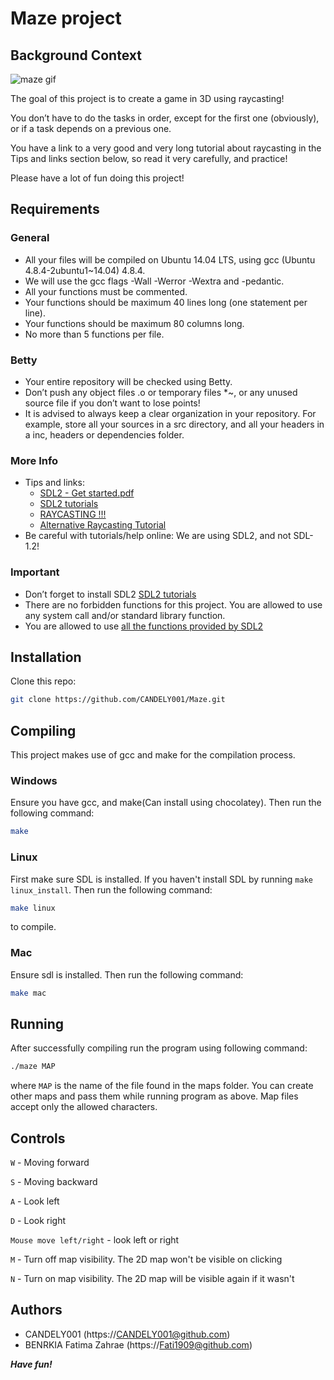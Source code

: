# Maze project

## Background Context
![maze gif](https://user-images.githubusercontent.com/88714347/171422634-8adc8811-2559-4ba1-967f-4caf909c3f22.gif)

The goal of this project is to create a game in 3D using raycasting!

You don’t have to do the tasks in order, except for the first one (obviously), or if a task depends on a previous one.

You have a link to a very good and very long tutorial about raycasting in the Tips and links section below, so read it very carefully, and practice!

Please have a lot of fun doing this project!

## Requirements

### General

- All your files will be compiled on Ubuntu 14.04 LTS, using gcc (Ubuntu 4.8.4-2ubuntu1~14.04) 4.8.4.
- We will use the gcc flags -Wall -Werror -Wextra and -pedantic.
- All your functions must be commented.
- Your functions should be maximum 40 lines long (one statement per line).
- Your functions should be maximum 80 columns long.
- No more than 5 functions per file.

### Betty

- Your entire repository will be checked using Betty.
- Don’t push any object files .o or temporary files \*~, or any unused source file if you don’t want to lose points!
- It is advised to always keep a clear organization in your repository. For example, store all your sources in a src directory, and all your headers in a inc, headers or dependencies folder.

### More Info

- Tips and links:
  - [SDL2 - Get started.pdf](https://intranet.alxswe.com/rltoken/pMnvq93vpbAh9q6inKQMuQ)
  - [SDL2 tutorials](https://intranet.alxswe.com/rltoken/oona0Kd1yVyjHQGoJaV_aw)
  - [RAYCASTING !!!](https://intranet.alxswe.com/rltoken/vRw7CP21mUmKFDdrQjQ2GA)
  - [Alternative Raycasting Tutorial](https://intranet.alxswe.com/rltoken/dnQwzgrDUEhFXIF8sNivkg)
- Be careful with tutorials/help online: We are using SDL2, and not SDL-1.2!

### Important

- Don’t forget to install SDL2 [SDL2 tutorials](https://intranet.alxswe.com/rltoken/oona0Kd1yVyjHQGoJaV_aw)
- There are no forbidden functions for this project. You are allowed to use any system call and/or standard library function.
- You are allowed to use [all the functions provided by SDL2](https://intranet.alxswe.com/rltoken/bmGynXNHzUObCE08XuoCQg)

## Installation

Clone this repo:

```bash
git clone https://github.com/CANDELY001/Maze.git
```

## Compiling

This project makes use of gcc and make for the compilation process.

### Windows

Ensure you have gcc, and make(Can install using chocolatey). Then run the following command:

```bash
make
```

### Linux

First make sure SDL is installed. If you haven't install SDL by running `make linux_install`. Then run the following command:

```bash
make linux
```

to compile.

### Mac

Ensure sdl is installed. Then run the following command:

```bash
make mac
```

## Running

After successfully compiling run the program using following command:

```bash
./maze MAP
```

where `MAP` is the name of the file found in the maps folder. You can create other maps and pass them while running program as above. Map files accept only the allowed characters.

## Controls

`W` - Moving forward

`S` - Moving backward

`A` - Look left

`D` - Look right

`Mouse move left/right` - look left or right

`M` - Turn off map visibility. The 2D map won't be visible on clicking

`N` - Turn on map visibility. The 2D map will be visible again if it wasn't

## Authors

- CANDELY001 (https://CANDELY001@github.com)
- BENRKIA Fatima Zahrae (https://Fati1909@github.com)

**_Have fun!_**
